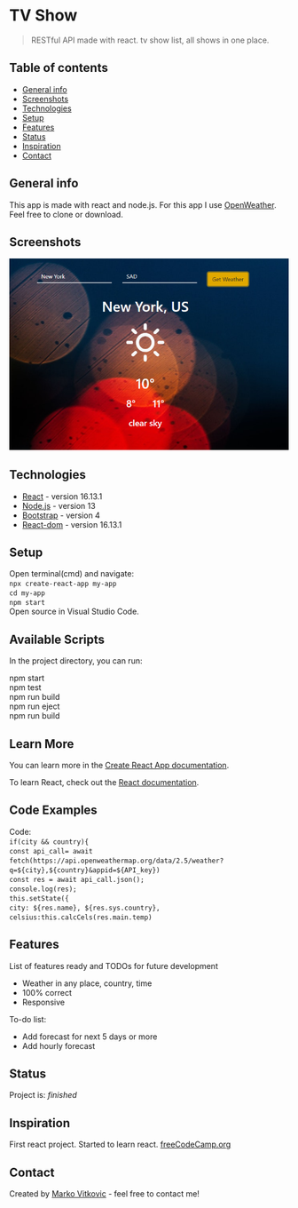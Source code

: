 # TV Show
> RESTful API made with react. tv show list, all shows in one place.

## Table of contents
* [General info](#general-info)
* [Screenshots](#screenshots)
* [Technologies](#technologies)
* [Setup](#setup)
* [Features](#features)
* [Status](#status)
* [Inspiration](#inspiration)
* [Contact](#contact)

## General info
This app is made with react and node.js. For this app I use [OpenWeather](https://openweathermap.org/api).</br>
Feel free to clone or download.

## Screenshots
![](https://github.com/MarkoVitkovic/RESTful_APIs_react-weather-app/blob/master/web.png)

## Technologies
* [React](https://reactjs.org/docs/getting-started.html) - version 16.13.1
* [Node.js](https://nodejs.org/en/docs/) - version 13
* [Bootstrap](https://getbootstrap.com/docs/4.4/getting-started/introduction/) - version 4
* [React-dom](https://github.com/facebook/react) - version 16.13.1

## Setup
Open terminal(cmd) and navigate:</br>
`npx create-react-app my-app`</br>
`cd my-app`</br>
`npm start`</br>
Open source in Visual Studio Code.

## Available Scripts

In the project directory, you can run:

npm start</br>
npm test</br>
npm run build</br>
npm run eject</br>
npm run build

## Learn More

You can learn more in the [Create React App documentation](https://facebook.github.io/create-react-app/docs/getting-started).

To learn React, check out the [React documentation](https://reactjs.org/).

## Code Examples
Code:</br>
`if(city && country){`</br>
      `const api_call= await fetch(https://api.openweathermap.org/data/2.5/weather?q=${city},${country}&appid=${API_key})`</br>
      `const res = await api_call.json();`</br>
      `console.log(res);`</br>
      `this.setState({`</br>
        `city: ${res.name}, ${res.sys.country},`</br>
        `celsius:this.calcCels(res.main.temp)`</br>

## Features
List of features ready and TODOs for future development
* Weather in any place, country, time
* 100% correct
* Responsive

To-do list:
* Add forecast for next 5 days or more
* Add hourly forecast

## Status
Project is: _finished_

## Inspiration
First react project. Started to learn react.
[freeCodeCamp.org](https://www.youtube.com/channel/UC8butISFwT-Wl7EV0hUK0BQ)

## Contact
Created by [Marko Vitkovic](https://github.com/MarkoVitkovic) - feel free to contact me!

